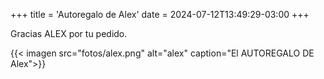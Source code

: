 +++
title = 'Autoregalo de Alex'
date = 2024-07-12T13:49:29-03:00
+++

Gracias ALEX por tu pedido.

{{< imagen src="fotos/alex.png" alt="alex" caption="El AUTOREGALO DE Alex">}}